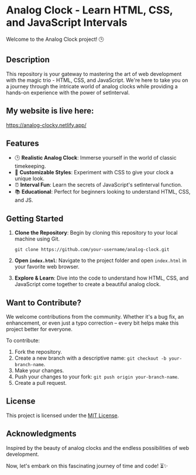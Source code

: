 # Analog Clock - Learn HTML, CSS, and JavaScript Intervals

Welcome to the Analog Clock project! 🕒

## Description

This repository is your gateway to mastering the art of web development with the magic trio - HTML, CSS, and JavaScript. We're here to take you on a journey through the intricate world of analog clocks while providing a hands-on experience with the power of setInterval.

## My website is live here:
https://analog-clocky.netlify.app/

## Features

- 🕒 **Realistic Analog Clock**: Immerse yourself in the world of classic timekeeping.
- 🌈 **Customizable Styles**: Experiment with CSS to give your clock a unique look.
- ⏰ **Interval Fun**: Learn the secrets of JavaScript's setInterval function.
- 📚 **Educational**: Perfect for beginners looking to understand HTML, CSS, and JS.

## Getting Started

1. **Clone the Repository**: Begin by cloning this repository to your local machine using Git.

    ```shell
    git clone https://github.com/your-username/analog-clock.git
    ```

2. **Open `index.html`**: Navigate to the project folder and open `index.html` in your favorite web browser.

3. **Explore & Learn**: Dive into the code to understand how HTML, CSS, and JavaScript come together to create a beautiful analog clock.

## Want to Contribute?

We welcome contributions from the community. Whether it's a bug fix, an enhancement, or even just a typo correction – every bit helps make this project better for everyone.

To contribute:

1. Fork the repository.
2. Create a new branch with a descriptive name: `git checkout -b your-branch-name`.
3. Make your changes.
4. Push your changes to your fork: `git push origin your-branch-name`.
5. Create a pull request.

## License

This project is licensed under the [MIT License](LICENSE.md).

## Acknowledgments

Inspired by the beauty of analog clocks and the endless possibilities of web development.

Now, let's embark on this fascinating journey of time and code! ⏳✨
